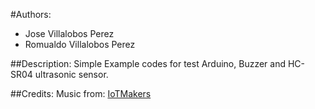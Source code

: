 #Authors:
- Jose Villalobos Perez
- Romualdo Villalobos Perez

##Description:
Simple Example codes for test Arduino, Buzzer and HC-SR04 ultrasonic sensor.

##Credits:
Music from: [IoTMakers](https://github.com/IoTMakers/Arduino)